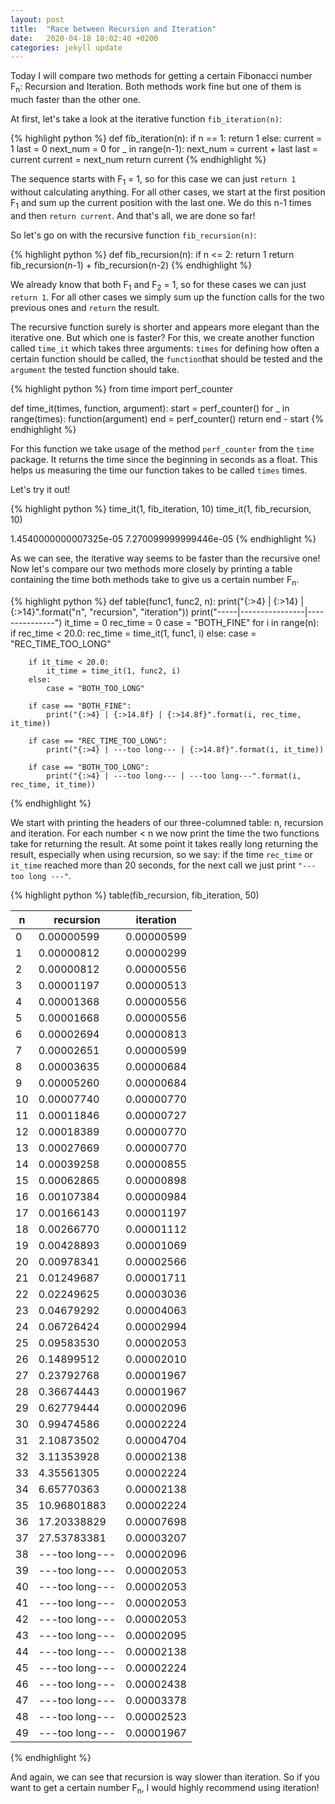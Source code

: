 ```yaml
---
layout: post
title:  "Race between Recursion and Iteration"
date:   2020-04-18 18:02:40 +0200
categories: jekyll update
---
```



Today I will compare two methods for getting a certain Fibonacci number F<sub>n</sub>: Recursion and Iteration.
Both methods work fine but one of them is much faster than the other one.

At first, let's take a look at the iterative function `fib_iteration(n)`:

{% highlight python %}
def fib_iteration(n):
    if n == 1:
        return 1
    else:
        current = 1
        last = 0
        next_num = 0
        for _ in range(n-1):
            next_num = current + last
            last = current
            current = next_num
        return current
{% endhighlight %}

The sequence starts with F<sub>1</sub> = 1, so for this case we can just `return 1` without calculating anything.
For all other cases, we start at the first position F<sub>1</sub> and sum up the current position with the last one. We do this n-1 times and then `return current`.
And that's all, we are done so far! 

So let's go on with the recursive function `fib_recursion(n)`:

{% highlight python %}
def fib_recursion(n):
    if n <= 2:
        return 1
    return fib_recursion(n-1) + fib_recursion(n-2)
{% endhighlight %}

We already know that both F<sub>1</sub> and F<sub>2</sub> = 1, so for these cases we can just `return 1`.
For all other cases we simply sum up the function calls for the two previous ones and `return` the result.

The recursive function surely is shorter and appears more elegant than the iterative one. But which one is faster?
For this, we create another function called `time_it` which takes three arguments: `times` for defining how often a certain function should be called, the `function`that should be tested and the `argument` the tested function should take.

{% highlight python %}
from time import perf_counter

def time_it(times, function, argument):
    start = perf_counter()
    for _ in range(times):
        function(argument)
    end = perf_counter()
    return end - start
{% endhighlight %}

For this function we take usage of the method `perf_counter` from the `time` package. It returns the time since the beginning in seconds as a float. This helps us measuring the time our function takes to be called `times` times.

Let's try it out!

{% highlight python %}
time_it(1, fib_iteration, 10)
time_it(1, fib_recursion, 10)

1.4540000000007325e-05
7.270099999999446e-05
{% endhighlight %}

As we can see, the iterative way seems to be faster than the recursive one!
Now let's compare our two methods more closely by printing a table containing the time both methods take to give us a certain number F<sub>n</sub>.

{% highlight python %}
def table(func1, func2, n):
    print("{:>4} | {:>14} | {:>14}".format("n", "recursion", "iteration"))
    print("-----|----------------|---------------")
    it_time = 0
    rec_time = 0
    case = "BOTH_FINE"
    for i in range(n):
        if rec_time < 20.0:
            rec_time = time_it(1, func1, i)
        else:
            case = "REC_TIME_TOO_LONG"
            
        if it_time < 20.0:
            it_time = time_it(1, func2, i)
        else:
            case = "BOTH_TOO_LONG"

        if case == "BOTH_FINE":
            print("{:>4} | {:>14.8f} | {:>14.8f}".format(i, rec_time, it_time))

        if case == "REC_TIME_TOO_LONG":
            print("{:>4} | ---too long--- | {:>14.8f}".format(i, it_time))

        if case == "BOTH_TOO_LONG":
            print("{:>4} | ---too long--- | ---too long---".format(i, rec_time, it_time))
{% endhighlight %}

We start with printing the headers of our three-columned table: n, recursion and iteration. For each number < n we now print the time the two functions take for returning the result.
At some point it takes really long returning the result, especially when using recursion, so we say: if the time `rec_time` or `it_time` reached more than 20 seconds, for the next call we just print `"--- too long ---"`.

{% highlight python %}
table(fib_recursion, fib_iteration, 50)

   n |      recursion |      iteration
-----|----------------|---------------
   0 |     0.00000599 |     0.00000599
   1 |     0.00000812 |     0.00000299
   2 |     0.00000812 |     0.00000556
   3 |     0.00001197 |     0.00000513
   4 |     0.00001368 |     0.00000556
   5 |     0.00001668 |     0.00000556
   6 |     0.00002694 |     0.00000813
   7 |     0.00002651 |     0.00000599
   8 |     0.00003635 |     0.00000684
   9 |     0.00005260 |     0.00000684
  10 |     0.00007740 |     0.00000770
  11 |     0.00011846 |     0.00000727
  12 |     0.00018389 |     0.00000770
  13 |     0.00027669 |     0.00000770
  14 |     0.00039258 |     0.00000855
  15 |     0.00062865 |     0.00000898
  16 |     0.00107384 |     0.00000984
  17 |     0.00166143 |     0.00001197
  18 |     0.00266770 |     0.00001112
  19 |     0.00428893 |     0.00001069
  20 |     0.00978341 |     0.00002566
  21 |     0.01249687 |     0.00001711
  22 |     0.02249625 |     0.00003036
  23 |     0.04679292 |     0.00004063
  24 |     0.06726424 |     0.00002994
  25 |     0.09583530 |     0.00002053
  26 |     0.14899512 |     0.00002010
  27 |     0.23792768 |     0.00001967
  28 |     0.36674443 |     0.00001967
  29 |     0.62779444 |     0.00002096
  30 |     0.99474586 |     0.00002224
  31 |     2.10873502 |     0.00004704
  32 |     3.11353928 |     0.00002138
  33 |     4.35561305 |     0.00002224
  34 |     6.65770363 |     0.00002138
  35 |    10.96801883 |     0.00002224
  36 |    17.20338829 |     0.00007698
  37 |    27.53783381 |     0.00003207
  38 | ---too long--- |     0.00002096
  39 | ---too long--- |     0.00002053
  40 | ---too long--- |     0.00002053
  41 | ---too long--- |     0.00002053
  42 | ---too long--- |     0.00002053
  43 | ---too long--- |     0.00002095
  44 | ---too long--- |     0.00002138
  45 | ---too long--- |     0.00002224
  46 | ---too long--- |     0.00002438
  47 | ---too long--- |     0.00003378
  48 | ---too long--- |     0.00002523
  49 | ---too long--- |     0.00001967
{% endhighlight %}


And again, we can see that recursion is way slower than iteration.
So if you want to get a certain number F<sub>n</sub>, I would highly recommend using iteration!


[jekyll-docs]: https://jekyllrb.com/docs/home
[jekyll-gh]:   https://github.com/jekyll/jekyll
[jekyll-talk]: https://talk.jekyllrb.com/
